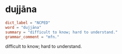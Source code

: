 # dujjāna

``` toml
dict_label = "NCPED"
word = "dujjāna"
summary = "difficult to know; hard to understand."
grammar_comment = "mfn."
```

difficult to know; hard to understand.

